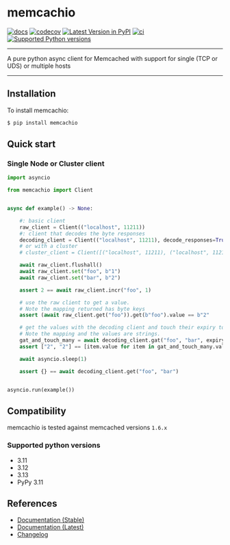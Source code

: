 # memcachio

[![docs](https://readthedocs.org/projects/memcachio/badge/?version=stable)](https://memcachio.readthedocs.org)
[![codecov](https://codecov.io/gh/alisaifee/memcachio/branch/master/graph/badge.svg)](https://codecov.io/gh/alisaifee/memcachio)
[![Latest Version in PyPI](https://img.shields.io/pypi/v/memcachio.svg)](https://pypi.python.org/pypi/memcachio/)
[![ci](https://github.com/alisaifee/memcachio/actions/workflows/main.yml/badge.svg?branch=master)](https://github.com/alisaifee/memcachio/actions?query=branch%3Amaster+workflow%3ACI)
[![Supported Python versions](https://img.shields.io/pypi/pyversions/memcachio.svg)](https://pypi.python.org/pypi/memcachio/)

______________________________________________________________________

A pure python async client for Memcached with support for
single (TCP or UDS) or multiple hosts
______________________________________________________________________

## Installation

To install memcachio:

```bash
$ pip install memcachio
```

## Quick start

### Single Node or Cluster client

```python
import asyncio

from memcachio import Client


async def example() -> None:

    #: basic client
    raw_client = Client(("localhost", 11211))
    #: client that decodes the byte responses
    decoding_client = Client(("localhost", 11211), decode_responses=True)
    # or with a cluster
    # cluster_client = Client([("localhost", 11211), ("localhost", 11212)], decode_responses=True)

    await raw_client.flushall()
    await raw_client.set("foo", b"1")
    await raw_client.set("bar", b"2")

    assert 2 == await raw_client.incr("foo", 1)

    # use the raw client to get a value.
    # Note the mapping returned has byte keys
    assert (await raw_client.get("foo")).get(b"foo").value == b"2"

    # get the values with the decoding client and touch their expiry to be 1 second.
    # Note the mapping and the values are strings.
    gat_and_touch_many = await decoding_client.gat("foo", "bar", expiry=1)
    assert ["2", "2"] == [item.value for item in gat_and_touch_many.values()]

    await asyncio.sleep(1)

    assert {} == await decoding_client.get("foo", "bar")


asyncio.run(example())
```

## Compatibility

memcachio is tested against memcached versions `1.6.x`

### Supported python versions

- 3.11
- 3.12
- 3.13
- PyPy 3.11


## References

- [Documentation (Stable)](http://memcachio.readthedocs.org/en/stable)
- [Documentation (Latest)](http://memcachio.readthedocs.org/en/latest)
- [Changelog](http://memcachio.readthedocs.org/en/stable/release_notes.html)
